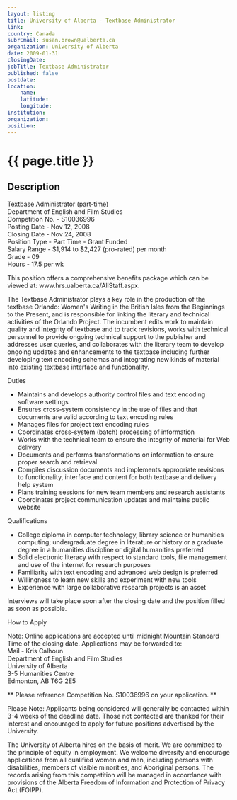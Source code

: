 ```yaml
---
layout: listing
title: University of Alberta - Textbase Administrator
link:
country: Canada
subrEmail: susan.brown@ualberta.ca
organization: University of Alberta 
date: 2009-01-31
closingDate: 
jobTitle: Textbase Administrator
published: false
postdate:
location:
	name: 
	latitude: 
	longitude: 
institution: 
organization: 
position: 
--- 
```



# {{ page.title }}

## Description








<p>Textbase Administrator (part-time) <br />
Department of English and Film Studies<br />
Competition No.  -           S10036996<br />
Posting Date  -           Nov 12, 2008<br />
Closing Date  -           Nov 24, 2008<br />
Position Type  -           Part Time - Grant Funded<br />
Salary Range  -           $1,914 to $2,427 (pro-rated) per month<br />
Grade  -           09<br />
Hours  -           17.5 per wk<br />
</p>

<p>This position offers a comprehensive benefits package which can be viewed at: www.hrs.ualberta.ca/AllStaff.aspx.</p>

<p>The Textbase Administrator plays a key role in the production of the textbase Orlando: Women's Writing in the British Isles from the Beginnings to the Present, and is responsible for linking the literary and technical activities of the Orlando Project. The incumbent edits work to maintain quality and integrity of textbase and to track revisions, works with technical personnel to provide ongoing technical support to the publisher and addresses user queries, and collaborates with the literary team to develop ongoing updates and enhancements to the textbase including further developing text encoding schemas and integrating new kinds of material into existing textbase interface and functionality.</p>

<p>Duties

   <ul>
<li>Maintains and develops authority control files and text encoding software settings</li>
<li>Ensures cross-system consistency in the use of files and that documents are valid according to text encoding rules</li>
<li> Manages files for project text encoding rules</li>
<li> Coordinates cross-system (batch) processing of information</li>
<li> Works with the technical team to ensure the integrity of material for Web delivery</li>
  <li> Documents and performs transformations on information to ensure proper search and retrieval</li>
  <li> Compiles discussion documents and implements appropriate revisions to functionality, interface and content for both textbase and delivery help system</li>
  <li> Plans training sessions for new team members and research assistants</li>
   <li> Coordinates project communication updates and maintains public website</li>
</ul>
</p>

<p>Qualifications
<ul>

   <li>College diploma in computer technology, library science or humanities computing; undergraduate degree in literature or history or a graduate degree in a humanities discipline or digital humanities preferred</li>
   <li> Solid electronic literacy with respect to standard tools, file management and use of the internet for research purposes</li>
 <li> Familiarity with text encoding and advanced web design is preferred</li>
 <li> Willingness to learn new skills and experiment with new tools</li>
   <li> Experience with large collaborative research projects is an asset</li>
</ul>
</p>

<p>Interviews will take place soon after the closing date and the position filled as soon as possible.</p>

<p>How to Apply</p>

<p>Note: Online applications are accepted until midnight Mountain Standard Time of the closing date.
Applications may be forwarded to:<br />
 Mail  -           Kris Calhoun<br />
Department of English and Film Studies<br />
University of Alberta<br />
3-5 Humanities Centre<br />
Edmonton, AB T6G 2E5
</p>

<p>** Please reference Competition No. S10036996 on your application. **</p>

<p>Please Note:
Applicants being considered will generally be contacted within 3-4 weeks of the deadline date. Those not contacted are thanked for their interest and encouraged to apply for future positions advertised by the University.</p>

<p>The University of Alberta hires on the basis of merit. We are committed to the principle of equity in employment. We welcome diversity and encourage applications from all qualified women and men, including persons with disabilities, members of visible minorities, and Aboriginal persons.
The records arising from this competition will be managed in accordance with provisions of the Alberta Freedom of Information and Protection of Privacy Act (FOIPP).</p>


